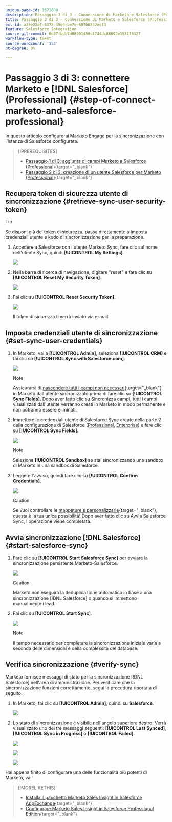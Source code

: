 ```yaml
---
unique-page-id: 3571800
description: Passaggio 3 di 3 - Connessione di Marketo e Salesforce (Professional) - Documentazione Marketo - Documentazione del prodotto
title: Passaggio 3 di 3 - Connessione di Marketo e Salesforce (Professional)
exl-id: a35e22ef-6378-45e0-be7e-687b0832ecf3
feature: Salesforce Integration
source-git-commit: 0d37fbdb7d08901458c1744dc68893e155176327
workflow-type: tm+mt
source-wordcount: '353'
ht-degree: 0%

---
```


# Passaggio 3 di 3: connettere Marketo e [!DNL Salesforce] (Professional) {#step-of-connect-marketo-and-salesforce-professional}

In questo articolo configurerai Marketo Engage per la sincronizzazione con l’istanza di Salesforce configurata.

>[!PREREQUISITES]
>
>* [Passaggio 1 di 3: aggiunta di campi Marketo a Salesforce (Professional)](/help/marketo/product-docs/crm-sync/salesforce-sync/setup/professional-edition/step-1-of-3-add-marketo-fields-to-salesforce-professional.md){target="_blank"}
>* [Passaggio 2 di 3: creazione di un utente Salesforce per Marketo (Professional)](/help/marketo/product-docs/crm-sync/salesforce-sync/setup/professional-edition/step-2-of-3-create-a-salesforce-user-for-marketo-professional.md){target="_blank"}

## Recupera token di sicurezza utente di sincronizzazione {#retrieve-sync-user-security-token}

>[!TIP]
>
>Se disponi già del token di sicurezza, passa direttamente a Imposta credenziali utente e kudo di sincronizzazione per la preparazione.

1. Accedere a Salesforce con l&#39;utente Marketo Sync, fare clic sul nome dell&#39;utente Sync, quindi **[!UICONTROL My Settings]**.

   ![](assets/image2015-5-21-14-3a11-3a17.png)

1. Nella barra di ricerca di navigazione, digitare &quot;reset&quot; e fare clic su **[!UICONTROL Reset My Security Token]**.

   ![](assets/image2014-12-9-9-3a52-3a42.png)

1. Fai clic su **[!UICONTROL Reset Security Token]**.

   ![](assets/image2015-5-21-14-3a13-3a5.png)

   Il token di sicurezza ti verrà inviato via e-mail.

## Imposta credenziali utente di sincronizzazione {#set-sync-user-credentials}

1. In Marketo, vai a **[!UICONTROL Admin]**, seleziona **[!UICONTROL CRM]** e fai clic su **[!UICONTROL Sync with Salesforce.com]**.

   ![](assets/image2014-12-9-9-3a52-3a58.png)

   >[!NOTE]
   >
   >Assicurarsi di [nascondere tutti i campi non necessari](/help/marketo/product-docs/crm-sync/salesforce-sync/sfdc-sync-details/hide-a-salesforce-field-from-the-marketo-sync.md){target="_blank"} in Marketo dall&#39;utente sincronizzato prima di fare clic su **[!UICONTROL Sync Fields]**. Dopo aver fatto clic su Sincronizza campi, tutti i campi visualizzati dall&#39;utente verranno creati in Marketo in modo permanente e non potranno essere eliminati.

1. Immettere le credenziali utente di Salesforce Sync create nella parte 2 della configurazione di Salesforce ([Professional](/help/marketo/product-docs/crm-sync/salesforce-sync/setup/professional-edition/step-2-of-3-create-a-salesforce-user-for-marketo-professional.md), [Enterprise](/help/marketo/product-docs/crm-sync/salesforce-sync/setup/enterprise-unlimited-edition/step-2-of-3-create-a-salesforce-user-for-marketo-enterprise-unlimited.md)) e fare clic su **[!UICONTROL Sync Fields]**.

   ![](assets/image2014-12-9-9-3a53-3a8.png)

   >[!NOTE]
   >
   >Seleziona **[!UICONTROL Sandbox]** se stai sincronizzando una sandbox di Marketo in una sandbox di Salesforce.

1. Leggere l&#39;avviso, quindi fare clic su **[!UICONTROL Confirm Credentials]**.

   ![](assets/image2014-12-9-9-3a53-3a16.png)

   >[!CAUTION]
   >
   >Se vuoi controllare le [mappature e personalizzarle](/help/marketo/product-docs/crm-sync/salesforce-sync/setup/optional-steps/edit-initial-field-mappings.md){target="_blank"}, questa è la tua unica possibilità! Dopo aver fatto clic su Avvia Salesforce Sync, l&#39;operazione viene completata.

## Avvia sincronizzazione [!DNL Salesforce] {#start-salesforce-sync}

1. Fare clic su **[!UICONTROL Start Salesforce Sync]** per avviare la sincronizzazione persistente Marketo-Salesforce.

   ![](assets/image2014-12-9-9-3a53-3a24.png)

   >[!CAUTION]
   >
   >Marketo non eseguirà la deduplicazione automatica in base a una sincronizzazione [!DNL Salesforce] o quando si immettono manualmente i lead.

1. Fai clic su **[!UICONTROL Start Sync]**.

   ![](assets/image2014-12-9-9-3a53-3a32.png)

   >[!NOTE]
   >
   >Il tempo necessario per completare la sincronizzazione iniziale varia a seconda delle dimensioni e della complessità del database.

## Verifica sincronizzazione {#verify-sync}

Marketo fornisce messaggi di stato per la sincronizzazione [!DNL Salesforce] nell&#39;area di amministrazione. Per verificare che la sincronizzazione funzioni correttamente, segui la procedura riportata di seguito.

1. In Marketo, fai clic su **[!UICONTROL Admin]**, quindi su **Salesforce**.

   ![](assets/image2014-12-9-9-3a53-3a40.png)

1. Lo stato di sincronizzazione è visibile nell&#39;angolo superiore destro. Verrà visualizzato uno dei tre messaggi seguenti: **[!UICONTROL Last Synced]**, **[!UICONTROL Sync in Progress]** o **[!UICONTROL Failed]**.

   ![](assets/image2014-12-9-9-3a53-3a50.png)

   ![](assets/image2014-12-9-9-3a54-3a4.png)

   ![](assets/image2014-12-9-9-3a54-3a35.png)

Hai appena finito di configurare una delle funzionalità più potenti di Marketo, vai!

>[!MORELIKETHIS]
>
>* [Installa il pacchetto Marketo Sales Insight in Salesforce AppExchange](/help/marketo/product-docs/marketo-sales-insight/msi-for-salesforce/installation/install-marketo-sales-insight-package-in-salesforce-appexchange.md){target="_blank"}
>* [Configurare Marketo Sales Insight in Salesforce Professional Edition](/help/marketo/product-docs/marketo-sales-insight/msi-for-salesforce/configuration/configure-marketo-sales-insight-in-salesforce-professional-edition.md){target="_blank"}
